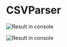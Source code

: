# CSVParser


![Result in console](https://github.com/ShimanchikIra/CSVParer/raw/master/resutlImg/resultCSVParser.png)

![Result in console](https://github.com/ShimanchikIra/CSVParer/raw/master/resutlImg/resultCSVParserTxt.png)
